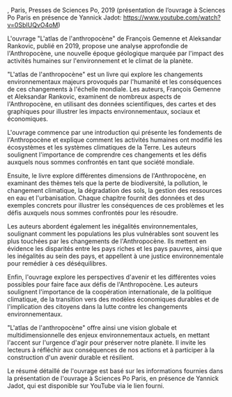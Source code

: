 , Paris, Presses de Sciences Po, 2019
 (présentation de l’ouvrage à Sciences Po Paris en présence de Yannick Jadot: https://www.youtube.com/watch?v=0SbIUQvO4oM) 

L'ouvrage "L'atlas de l'anthropocène" de François Gemenne et Aleksandar Rankovic, publié en 2019, propose une analyse approfondie de l'Anthropocène, une nouvelle époque géologique marquée par l'impact des activités humaines sur l'environnement et le climat de la planète.

"L'atlas de l'anthropocène" est un livre qui explore les changements environnementaux majeurs provoqués par l'humanité et les conséquences de ces changements à l'échelle mondiale. Les auteurs, François Gemenne et Aleksandar Rankovic, examinent de nombreux aspects de l'Anthropocène, en utilisant des données scientifiques, des cartes et des graphiques pour illustrer les impacts environnementaux, sociaux et économiques.

L'ouvrage commence par une introduction qui présente les fondements de l'Anthropocène et explique comment les activités humaines ont modifié les écosystèmes et les systèmes climatiques de la Terre. Les auteurs soulignent l'importance de comprendre ces changements et les défis auxquels nous sommes confrontés en tant que société mondiale.

Ensuite, le livre explore différentes dimensions de l'Anthropocène, en examinant des thèmes tels que la perte de biodiversité, la pollution, le changement climatique, la dégradation des sols, la gestion des ressources en eau et l'urbanisation. Chaque chapitre fournit des données et des exemples concrets pour illustrer les conséquences de ces problèmes et les défis auxquels nous sommes confrontés pour les résoudre.

Les auteurs abordent également les inégalités environnementales, soulignant comment les populations les plus vulnérables sont souvent les plus touchées par les changements de l'Anthropocène. Ils mettent en évidence les disparités entre les pays riches et les pays pauvres, ainsi que les inégalités au sein des pays, et appellent à une justice environnementale pour remédier à ces déséquilibres.

Enfin, l'ouvrage explore les perspectives d'avenir et les différentes voies possibles pour faire face aux défis de l'Anthropocène. Les auteurs soulignent l'importance de la coopération internationale, de la politique climatique, de la transition vers des modèles économiques durables et de l'implication des citoyens dans la lutte contre les changements environnementaux.

"L'atlas de l'anthropocène" offre ainsi une vision globale et multidimensionnelle des enjeux environnementaux actuels, en mettant l'accent sur l'urgence d'agir pour préserver notre planète. Il invite les lecteurs à réfléchir aux conséquences de nos actions et à participer à la construction d'un avenir durable et résilient.

Le résumé détaillé de l'ouvrage est basé sur les informations fournies dans la présentation de l'ouvrage à Sciences Po Paris, en présence de Yannick Jadot, qui est disponible sur YouTube via le lien fourni.